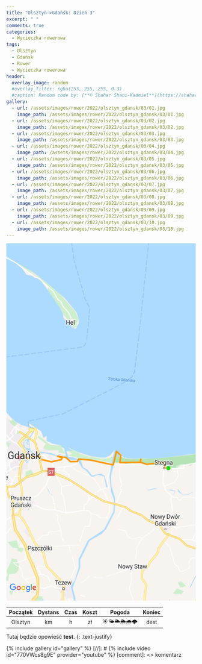 ```yaml
---
title: "Olsztyn->Gdańsk: Dzień 3"
excerpt: " "
comments: true
categories:
  - Wycieczka rowerowa
tags:
  - Olsztyn
  - Gdańsk
  - Rower  
  - Wycieczka rowerowa
header:
  overlay_image: random
  #overlay_filter: rgba(255, 255, 255, 0.3)
  #caption: Random code by: [**© Shahar Shani-Kadmiel**](https://shaharkadmiel.github.io)"
gallery:
  - url: /assets/images/rower/2022/olsztyn_gdansk/03/01.jpg
    image_path: /assets/images/rower/2022/olsztyn_gdansk/03/01.jpg
  - url: /assets/images/rower/2022/olsztyn_gdansk/03/02.jpg
    image_path: /assets/images/rower/2022/olsztyn_gdansk/03/02.jpg
  - url: /assets/images/rower/2022/olsztyn_gdansk/03/03.jpg
    image_path: /assets/images/rower/2022/olsztyn_gdansk/03/03.jpg
  - url: /assets/images/rower/2022/olsztyn_gdansk/03/04.jpg
    image_path: /assets/images/rower/2022/olsztyn_gdansk/03/04.jpg
  - url: /assets/images/rower/2022/olsztyn_gdansk/03/05.jpg
    image_path: /assets/images/rower/2022/olsztyn_gdansk/03/05.jpg
  - url: /assets/images/rower/2022/olsztyn_gdansk/03/06.jpg
    image_path: /assets/images/rower/2022/olsztyn_gdansk/03/06.jpg
  - url: /assets/images/rower/2022/olsztyn_gdansk/03/07.jpg
    image_path: /assets/images/rower/2022/olsztyn_gdansk/03/07.jpg
  - url: /assets/images/rower/2022/olsztyn_gdansk/03/08.jpg
    image_path: /assets/images/rower/2022/olsztyn_gdansk/03/08.jpg
  - url: /assets/images/rower/2022/olsztyn_gdansk/03/09.jpg
    image_path: /assets/images/rower/2022/olsztyn_gdansk/03/09.jpg
  - url: /assets/images/rower/2022/olsztyn_gdansk/03/10.jpg
    image_path: /assets/images/rower/2022/olsztyn_gdansk/03/10.jpg
---
```

![mapka](/assets/images/rower/2022/olsztyn_gdansk/03/mapka.png)

|Początek|Dystans|Czas|Koszt|Pogoda|Koniec|
|:---:|:---:|:---:|:---:|:---:|:---:|
|Olsztyn| km| h| zł|☀️🌤️🌥️🌦️🌧️🌩️| dest|

Tutaj będzie opowieść **test**.
{: .text-justify}

{% include gallery id="gallery" %}
[//]: #  {% include video id="770VWcs8g9E" provider="youtube" %}
[comment]: <> komentarz
